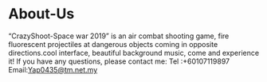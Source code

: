 # About-Us
“CrazyShoot-Space war 2019” is an air combat shooting game, fire fluorescent projectiles at dangerous objects coming in opposite directions.cool interface, beautiful background music, come and experience it!
If you have any questions, please contact me:
Tel :+60107119897 
Email:Yap0435@tm.net.my
